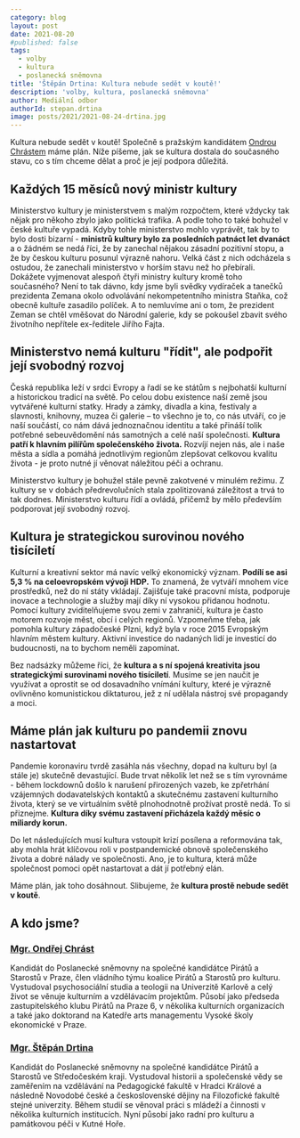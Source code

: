 ```yaml
---
category: blog
layout: post
date: 2021-08-20
#published: false
tags: 
  - volby
  - kultura
  - poslanecká sněmovna
title: 'Štěpán Drtina: Kultura nebude sedět v koutě!'
description: 'volby, kultura, poslanecká sněmovna'
author: Mediální odbor
authorId: stepan.drtina
image: posts/2021/2021-08-24-drtina.jpg
---
```


Kultura nebude sedět v koutě! Společně s pražským kandidátem [Ondrou Chrástem](https://www.piratiastarostove.cz/kandidati/mgr-ondrej-chrast/) máme plán. Níže píšeme, jak se kultura dostala do současného stavu, co s tím chceme dělat a proč je její podpora důležitá.

## Každých 15 měsíců nový ministr kultury

Ministerstvo kultury je ministerstvem s malým rozpočtem, které vždycky tak nějak pro někoho zbylo jako politická trafika. A podle toho to také bohužel v české kultuře vypadá. Kdyby tohle ministerstvo mohlo vyprávět, tak by to bylo dosti bizarní - **ministrů kultury bylo za posledních patnáct let dvanáct** a o žádném se nedá říci, že by zanechal nějakou zásadní pozitivní stopu, a že by českou kulturu posunul výrazně nahoru. Velká část z nich odcházela s ostudou, že zanechali ministerstvo v horším stavu než ho přebírali. Dokážete vyjmenovat alespoň čtyři ministry kultury kromě toho současného? Není to tak dávno, kdy jsme byli svědky vydíraček a tanečků prezidenta Zemana okolo odvolávání nekompetentního ministra Staňka, což obecně kultuře zasadilo políček. A to nemluvíme ani o tom, že prezident Zeman se chtěl vměšovat do Národní galerie, kdy se pokoušel zbavit svého životního nepřítele ex-ředitele Jiřího Fajta.

## Ministerstvo nemá kulturu "řídit", ale podpořit její svobodný rozvoj

Česká republika leží v srdci Evropy a řadí se ke státům s nejbohatší kulturní a historickou tradicí na světě. Po celou dobu existence naší země jsou vytvářené kulturní statky. Hrady a zámky, divadla a kina, festivaly a slavnosti, knihovny, muzea či galerie – to všechno je to, co nás utváří, co je naší součástí, co nám dává jednoznačnou identitu a také přináší tolik potřebné sebeuvědomění nás samotných a celé naší společnosti. **Kultura patří k hlavním pilířům společenského života.** Rozvíjí nejen nás, ale i naše města a sídla a pomáhá jednotlivým regionům zlepšovat celkovou kvalitu života - je proto nutné jí věnovat náležitou péči a ochranu.

Ministerstvo kultury je bohužel stále pevně zakotvené v minulém režimu. Z kultury se v dobách předrevolučních stala zpolitizovaná záležitost a trvá to tak dodnes. Ministerstvo kulturu řídí a ovládá, přičemž by mělo především podporovat její svobodný rozvoj.

## Kultura je strategickou surovinou nového tisíciletí

Kulturní a kreativní sektor má navíc velký ekonomický význam. **Podílí se asi 5,3 % na celoevropském vývoji HDP.** To znamená, že vytváří mnohem více prostředků, než do ní státy vkládají. Zajišťuje také pracovní místa, podporuje inovace a technologie a služby mají díky ní vysokou přidanou hodnotu. Pomocí kultury zviditelňujeme svou zemi v zahraničí, kultura je často motorem rozvoje měst, obcí i celých regionů. Vzpomeňme třeba, jak pomohla kultury západočeské Plzni, když byla v roce 2015 Evropským hlavním městem kultury. Aktivní investice do nadaných lidí je investicí do budoucnosti, na to bychom neměli zapomínat.

Bez nadsázky můžeme říci, že **kultura a s ní spojená kreativita jsou strategickými surovinami nového tisíciletí**. Musíme se jen naučit je využívat a oprostit se od dosavadního vnímání kultury, které je výrazně ovlivněno komunistickou diktaturou, jež z ní udělala nástroj své propagandy a moci.

## Máme plán jak kulturu po pandemii znovu nastartovat

Pandemie koronaviru tvrdě zasáhla nás všechny, dopad na kulturu byl (a stále je) skutečně devastující. Bude trvat několik let než se s tím vyrovnáme - během lockdownů došlo k narušení přirozených vazeb, ke zpřetrhání vzájemných dodavatelských kontaktů a skutečnému zastavení kulturního života, který se ve virtuálním světě plnohodnotně prožívat prostě nedá. To si přiznejme. **Kultura díky svému zastavení přicházela každý měsíc o miliardy korun.**

Do let následujících musí kultura vstoupit krizí posílena a reformována tak, aby mohla hrát klíčovou roli v postpandemické obnově společenského života a dobré nálady ve společnosti. Ano, je to kultura, která může společnost pomoci opět nastartovat a dát jí potřebný elán.

Máme plán, jak toho dosáhnout. Slibujeme, že **kultura prostě nebude sedět v koutě**.

## A kdo jsme? 

### [Mgr. Ondřej Chrást](https://www.piratiastarostove.cz/kandidati/mgr-ondrej-chrast/)
Kandidát do Poslanecké sněmovny na společné kandidátce Pirátů a Starostů v Praze, člen vládního týmu koalice Pirátů a Starostů pro kulturu. Vystudoval psychosociální studia a teologii na Univerzitě Karlově a celý život se věnuje kulturním a vzdělávacím projektům. Působí jako předseda zastupitelského klubu Pirátů na Praze 6, v několika kulturních organizacích a také jako doktorand na Katedře arts managementu Vysoké školy ekonomické v Praze.

### [Mgr. Štěpán Drtina](https://www.piratiastarostove.cz/kandidati/mgr-stepan-drtina/)
Kandidát do Poslanecké sněmovny na společné kandidátce Pirátů a Starostů ve Středočeském kraji. Vystudoval historii a společenské vědy se zaměřením na vzdělávání na Pedagogické fakultě v Hradci Králové a následně Novodobé české a československé dějiny na Filozofické fakultě stejné univerzity. Během studií se věnoval práci s mládeží a činnosti v několika kulturních institucích. Nyní působí jako radní pro kulturu a památkovou péči v Kutné Hoře.
